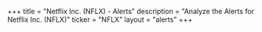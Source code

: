 +++
title = "Netflix Inc. (NFLX) - Alerts"
description = "Analyze the Alerts for Netflix Inc. (NFLX)"
ticker = "NFLX"
layout = "alerts"
+++

